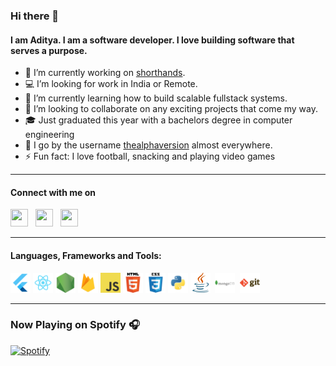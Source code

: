 ### Hi there 👋

#### I am Aditya. I am a software developer. I love building software that serves a purpose.

- 🔭 I’m currently working on [shorthands](https://github.com/thealphaversion/shorthands).
- :computer: I’m looking for work in India or Remote.
- 🌱 I’m currently learning how to build scalable fullstack systems.
- 👯 I’m looking to collaborate on any exciting projects that come my way.
- :mortar_board: Just graduated this year with a bachelors degree in computer engineering
- :busts_in_silhouette: I go by the username [thealphaversion](https://adityac.tech/) almost everywhere.
- ⚡ Fun fact: I love football, snacking and playing video games

---

#### Connect with me on
[<img height="28" width="28" src="https://cdn.jsdelivr.net/npm/simple-icons@v3/icons/linkedin.svg" />](https://www.linkedin.com/in/aditya-chakraborti/)&nbsp;&nbsp;
[<img height="28" width="28" src="https://i.imgur.com/yov3Q17.jpg" />](https://adityac.tech/)&nbsp;&nbsp;
[<img height="28" width="28" src="https://cdn.jsdelivr.net/npm/simple-icons@v3/icons/gmail.svg" />](mailto:adityachakraborti14@gmail.com)

---

#### Languages, Frameworks and Tools:

<img height="32" width="32" src="https://raw.githubusercontent.com/github/explore/80688e429a7d4ef2fca1e82350fe8e3517d3494d/topics/flutter/flutter.png"/>&nbsp;<img height="32" width="32" src="https://raw.githubusercontent.com/github/explore/80688e429a7d4ef2fca1e82350fe8e3517d3494d/topics/react/react.png"/>&nbsp;<img height="32" width="32" src="https://raw.githubusercontent.com/github/explore/80688e429a7d4ef2fca1e82350fe8e3517d3494d/topics/nodejs/nodejs.png"/>&nbsp;<img height="32" width="32" src="https://raw.githubusercontent.com/github/explore/80688e429a7d4ef2fca1e82350fe8e3517d3494d/topics/firebase/firebase.png"/>&nbsp;<img height="32" width="32" src="https://raw.githubusercontent.com/github/explore/80688e429a7d4ef2fca1e82350fe8e3517d3494d/topics/javascript/javascript.png"/>&nbsp;<img height="32" width="32" src="https://raw.githubusercontent.com/github/explore/80688e429a7d4ef2fca1e82350fe8e3517d3494d/topics/html/html.png"/>&nbsp;<img height="32" width="32" src="https://raw.githubusercontent.com/github/explore/80688e429a7d4ef2fca1e82350fe8e3517d3494d/topics/css/css.png"/>&nbsp;<img height="32" width="32" src="https://raw.githubusercontent.com/github/explore/80688e429a7d4ef2fca1e82350fe8e3517d3494d/topics/python/python.png"/>&nbsp;<img height="32" width="32" src="https://raw.githubusercontent.com/github/explore/80688e429a7d4ef2fca1e82350fe8e3517d3494d/topics/java/java.png"/>&nbsp;
<img height="32" width="32" src="https://raw.githubusercontent.com/github/explore/80688e429a7d4ef2fca1e82350fe8e3517d3494d/topics/mongodb/mongodb.png"/>&nbsp;
<img height="32" width="32" src="https://raw.githubusercontent.com/github/explore/80688e429a7d4ef2fca1e82350fe8e3517d3494d/topics/git/git.png"/>

---

### Now Playing on Spotify 🎧
[![Spotify](https://readme-spotify-two.vercel.app/api/spotify)](https://open.spotify.com/user/thealphaversion)
